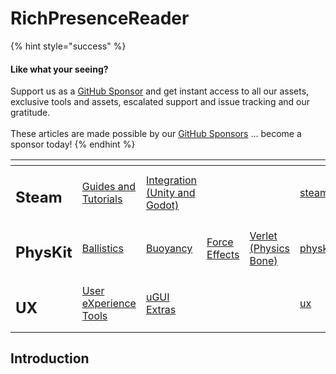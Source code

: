# RichPresenceReader

{% hint style="success" %}
#### Like what your seeing?

Support us as a [GitHub Sponsor](../../../../../become-a-sponsor/) and get instant access to all our assets, exclusive tools and assets, escalated support and issue tracking and our gratitude.\
\
These articles are made possible by our [GitHub Sponsors](../../../../../become-a-sponsor/) ... become a sponsor today!
{% endhint %}

<table data-view="cards"><thead><tr><th></th><th></th><th></th><th></th><th></th><th data-hidden data-card-target data-type="content-ref"></th><th data-hidden data-card-cover data-type="files"></th></tr></thead><tbody><tr><td><h2>Steam</h2></td><td><a href="../../../../../company/steam/">Guides and Tutorials</a></td><td><a href="../../../">Integration (Unity and Godot)</a></td><td></td><td></td><td><a href="../../../../../company/steam/">steam</a></td><td><a href="../../../../../.gitbook/assets/Steamworks Card.png">Steamworks Card.png</a></td></tr><tr><td><h2>PhysKit</h2></td><td><a href="../../../../physkit/sample-scenes/fantasy-style-ballistic-simulation.md">Ballistics</a></td><td><a href="../../../../physkit/sample-scenes/1-buoyancy-example.md">Buoyancy</a></td><td><a href="../../../../physkit/sample-scenes/1-force-effect-fields.md">Force Effects</a></td><td><a href="../../../../physkit/sample-scenes/2-verlet-spring-skinned-mesh.md">Verlet (Physics Bone)</a></td><td><a href="../../../../physkit/">physkit</a></td><td><a href="../../../../../.gitbook/assets/PhysKit Card.png">PhysKit Card.png</a></td></tr><tr><td><h2>UX</h2></td><td><a href="../../../../ux/learning/core-concepts/">User eXperience Tools</a></td><td><a href="../../../../ux/learning/ugui-extras/">uGUI Extras</a></td><td></td><td></td><td><a href="../../../../ux/">ux</a></td><td><a href="../../../../../.gitbook/assets/Splash Screen (1).png">Splash Screen (1).png</a></td></tr></tbody></table>

## &#x20;Introduction
